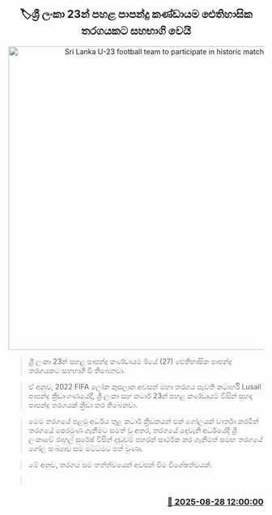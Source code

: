 <p align='center'><b><h2 align='center' title='Sri Lanka U-23 football team to participate in historic match'>🏷ශ්‍රී ලංකා 23න් පහළ පාපන්දු කණ්ඩායම ඓතිහාසික තරගයකට සහභාගි වෙයි</h2></b></p>
<p align='center'><img src='https://helakuru.sgp1.cdn.digitaloceanspaces.com/esana/images/lib/foot-bfj.jpg' width='600' alt='Sri Lanka U-23 football team to participate in historic match'></p>

> ශ්‍රී ලංකා 23න් පහළ පාපන්දු කණ්ඩායම ඊයේ (27) ඓතිහාසික පාපන්දු තරගයකට සහභාගී වී තිබෙනවා.

> ඒ අනුව, 2022 FIFA ලෝක කුසලාන අවසන් මහා තරගය පැවති කටාර්හි Lusail පාපන්දු ක්‍රීඩාංගණයේදී, ශ්‍රී ලංකා සහ කටාර් 23න් පහළ කණ්ඩායම් විසින් සුහද පාපන්දු තරගයක් ක්‍රීඩා කර තිබෙනවා.

> මෙම තරගයේ පළමු අර්ධය තුළ කටාර් ක්‍රීඩකයන් එක් ගෝලයක් වාර්තා කරමින් තරගයේ පෙරමුණ ගැනීමට සමත් වූ අතර, තරගයේ දෙවැනි අර්ධයේදී ශ්‍රී ලංකාවේ රාහුල් සුරේෂ් විසින් දඬුවම් පහරක් සාර්ථක කර ගැනීමත් සමඟ තරගයේ ගෝල සංඛ්‍යාව සම මට්ටමට පත් වුණා.

> මේ අනුව, තරගය සම තත්ත්වයෙන් අවසන් වීම විශේෂත්වයක්.

>  



<h3 align='right'><a href='https://www.helakuru.lk/esana/p/113140/'>📅 2025-08-28 12:00:00</a></h3>
